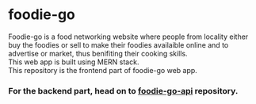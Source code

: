 # foodie-go

Foodie-go is a food networking website where people from locality either buy the foodies or sell to make their foodies availaible online and to advertise or market, thus benifiting their cooking skills. <br>
This web app is built using MERN stack.<br>
This repository is the frontend part of foodie-go web app. <br>

### For the backend part, head on to [foodie-go-api](https://github.com/siddharthmagadum16/foodie-go-api) repository.

